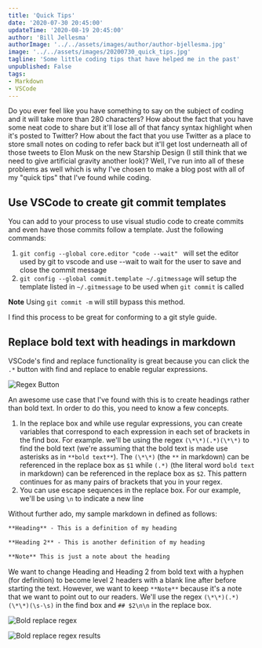 ```yaml
---
title: 'Quick Tips'
date: '2020-07-30 20:45:00'
updateTime: '2020-08-19 20:45:00'
author: 'Bill Jellesma'
authorImage: '../../assets/images/author/author-bjellesma.jpg'
image: '../../assets/images/20200730_quick_tips.jpg'
tagline: 'Some little coding tips that have helped me in the past'
unpublished: False
tags:
- Markdown
- VSCode
---
```


Do you ever feel like you have something to say on the subject of coding and it will take more than 280 characters? How about the fact that you have some neat code to share but it'll lose all of that fancy syntax highlight when it's posted to Twitter? How about the fact that you use Twitter as a place to store small notes on coding to refer back but it'll get lost underneath all of those tweets to Elon Musk on the new Starship Design (I still think that we need to give artificial gravity another look)? Well, I've run into all of these problems as well which is why I've chosen to make a blog post with all of my "quick tips" that I've found while coding.

## Use VSCode to create git commit templates

You can add to your process to use visual studio code to create commits and even have those commits follow a template. Just the following commands:

1. `git config --global core.editor "code --wait" ` will set the editor used by git to vscode and use --wait to wait for the user to save and close the commit message
2. `git config --global commit.template ~/.gitmessage` will setup the template listed in `~/.gitmessage` to be used when `git commit` is called

**Note** Using `git commit -m` will still bypass this method.

I find this process to be great for conforming to a git style guide.

## Replace bold text with headings in markdown

VSCode's find and replace functionality is great because you can click the `.*` button with find and replace to enable regular expressions.

![Regex Button](../../assets/images/20200730_regex_button.png)

 An awesome use case that I've found with this is to create headings rather than bold text. In order to do this, you need to know a few concepts.
1. In the replace box and while use regular expressions, you can create variables that correspond to each expression in each set of brackets in the find box. For example. we'll be using the regex `(\*\*)(.*)(\*\*)` to find the bold text (we're assuming that the bold text is made use asterisks as in `**bold text**`). The `(\*\*)` (the `**` in markdown) can be referenced in the replace box as `$1` while `(.*)` (the literal word `bold text` in markdown) can be referenced in the replace box as `$2`. This pattern continues for as many pairs of brackets that you in your regex.
2. You can use escape sequences in the replace box. For our example, we'll be using `\n` to indicate a new line

Without further ado, my sample markdown in defined as follows:

```md
**Heading** - This is a definition of my heading

**Heading 2** - This is another definition of my heading

**Note** This is just a note about the heading
```

We want to change Heading and Heading 2 from bold text with a hyphen (for definition) to become level 2 headers with a blank line after before starting the text. However, we want to keep `**Note**` because it's a note that we want to point out to our readers. We'll use the regex `(\*\*)(.*)(\*\*)(\s-\s)` in the find box and `## $2\n\n` in the replace box.

![Bold replace regex](../../assets/images/bold_replace_regex.png)

![Bold replace regex results](../../assets/images/bold_replace_regex_results.png)